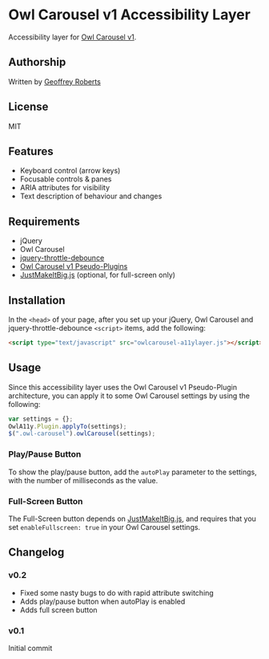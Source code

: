 # Owl Carousel v1 Accessibility Layer

Accessibility layer for [Owl Carousel v1](https://github.com/OwlFonk/OwlCarousel).

## Authorship

Written by [Geoffrey Roberts](mailto:g.roberts@blackicemedia.com)

## License

MIT

## Features

* Keyboard control (arrow keys)
* Focusable controls & panes
* ARIA attributes for visibility
* Text description of behaviour and changes

## Requirements

* jQuery
* Owl Carousel
* [jquery-throttle-debounce](http://benalman.com/projects/jquery-throttle-debounce-plugin/)
* [Owl Carousel v1 Pseudo-Plugins](https://github.com/rtrvrtg/owlcarousel1-pseudoplugins)
* [JustMakeItBig.js](https://github.com/rtrvrtg/justmakeitbig.js) (optional, for full-screen only)

## Installation

In the `<head>` of your page, after you set up your jQuery, Owl Carousel and jquery-throttle-debounce `<script>` items, add the following:

```html
<script type="text/javascript" src="owlcarousel-a11ylayer.js"></script>
```

## Usage

Since this accessibility layer uses the Owl Carousel v1 Pseudo-Plugin architecture, you can apply it to some Owl Carousel settings by using the following:

```javascript
var settings = {};
OwlA11y.Plugin.applyTo(settings);
$(".owl-carousel").owlCarousel(settings);
```

### Play/Pause Button

To show the play/pause button, add the `autoPlay` parameter to the settings, with the number of milliseconds as the value.

### Full-Screen Button

The Full-Screen button depends on [JustMakeItBig.js](https://github.com/rtrvrtg/justmakeitbig.js), and requires that you set `enableFullscreen: true` in your Owl Carousel settings.

## Changelog

### v0.2

* Fixed some nasty bugs to do with rapid attribute switching
* Adds play/pause button when autoPlay is enabled
* Adds full screen button

### v0.1

Initial commit